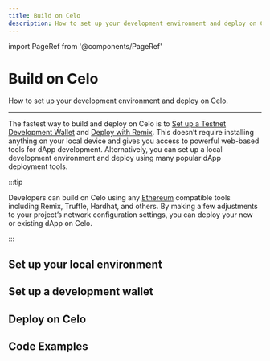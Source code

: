 ```yaml
---
title: Build on Celo
description: How to set up your development environment and deploy on Celo.
---
```


import PageRef from '@components/PageRef'

# Build on Celo

How to set up your development environment and deploy on Celo.

___

The fastest way to build and deploy on Celo is to [Set up a Testnet Development Wallet](./testnet-wallet.md) and [Deploy with Remix](./deploy-remix.md).  This doesn’t require installing anything on your local device and gives you access to powerful web-based tools for dApp development. Alternatively, you can set up a local development environment and deploy using many popular dApp deployment tools.

:::tip

Developers can build on Celo using any [Ethereum](https://ethereum.org/en/) compatible tools including Remix, Truffle, Hardhat, and others. By making a few adjustments to your project’s network configuration settings, you can deploy your new or existing dApp on Celo.

:::

## Set up your local environment

<PageRef url="/developer-resources/using-mac" pageName="Using Mac" />
<PageRef url="/developer-guide/start/develop-on-windows" pageName="Using Windows" />

## Set up a development wallet


<PageRef url="/developer-resources/testnet-wallet" pageName="Set up a Testnet Development Wallet" />

## Deploy on Celo

<PageRef url="/developer-resources/deploy-remix" pageName="Deploy with Remix" />
<PageRef url="/developer-resources/deploy-truffle" pageName="Deploy with Truffle" />
<PageRef url="/developer-resources/deploy-hardhat" pageName="Deploy with Hardhat" />
<PageRef url="/developer-resources/deploy-replit" pageName="Deploy with Replit" />

## Code Examples

<PageRef url="/developer-guide/start" pageName="Code Examples" />